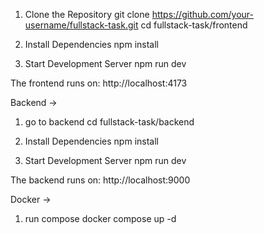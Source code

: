 1. Clone the Repository
   git clone https://github.com/your-username/fullstack-task.git
   cd fullstack-task/frontend

2. Install Dependencies
   npm install

3. Start Development Server
   npm run dev

The frontend runs on: http://localhost:4173

Backend ->

1. go to backend
   cd fullstack-task/backend

2. Install Dependencies
   npm install

3. Start Development Server
   npm run dev

The backend runs on: http://localhost:9000

Docker ->

1. run compose
   docker compose up -d
